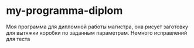 # my-programma-diplom
Моя программа для дипломной работы магистра, она рисует заготовку для вытяжки коробки по заданным параметрам. Немного исправлений для теста
